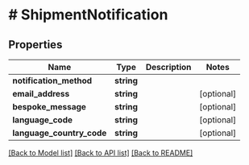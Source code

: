# # ShipmentNotification

## Properties

Name | Type | Description | Notes
------------ | ------------- | ------------- | -------------
**notification_method** | **string** |  | 
**email_address** | **string** |  | [optional] 
**bespoke_message** | **string** |  | [optional] 
**language_code** | **string** |  | [optional] 
**language_country_code** | **string** |  | [optional] 

[[Back to Model list]](../../README.md#documentation-for-models) [[Back to API list]](../../README.md#documentation-for-api-endpoints) [[Back to README]](../../README.md)


